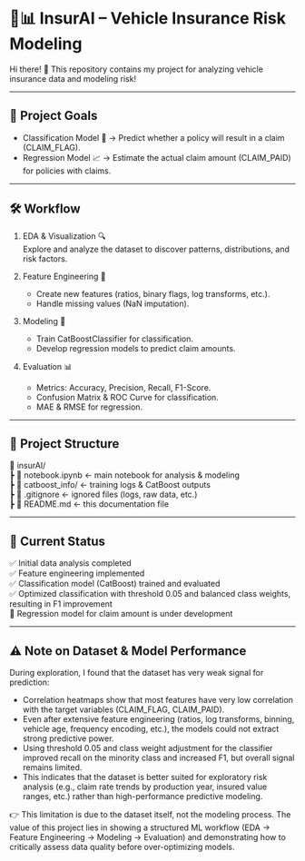 # 🚗📊 InsurAI – Vehicle Insurance Risk Modeling

Hi there! 👋 This repository contains my project for analyzing vehicle insurance data and modeling risk!

---

## 🎯 Project Goals

- Classification Model 🧮 → Predict whether a policy will result in a claim (CLAIM_FLAG).  
- Regression Model 📈 → Estimate the actual claim amount (CLAIM_PAID) for policies with claims.

---

## 🛠 Workflow

1. EDA & Visualization 🔍  
   Explore and analyze the dataset to discover patterns, distributions, and risk factors.  

2. Feature Engineering 🧩  
   - Create new features (ratios, binary flags, log transforms, etc.).  
   - Handle missing values (NaN imputation).  

3. Modeling 🤖  
   - Train CatBoostClassifier for classification.  
   - Develop regression models to predict claim amounts.  

4. Evaluation 📊  
   - Metrics: Accuracy, Precision, Recall, F1-Score.  
   - Confusion Matrix & ROC Curve for classification.  
   - MAE & RMSE for regression.

---

## 📂 Project Structure

📁 insurAI/  
┣ 📓 notebook.ipynb ← main notebook for analysis & modeling  
┣ 📁 catboost_info/ ← training logs & CatBoost outputs  
┣ 📄 .gitignore ← ignored files (logs, raw data, etc.)  
┣ 📄 README.md ← this documentation file

---

## 📌 Current Status

✅ Initial data analysis completed  
✅ Feature engineering implemented  
✅ Classification model (CatBoost) trained and evaluated  
✅ Optimized classification with threshold 0.05 and balanced class weights, resulting in F1 improvement  
🚧 Regression model for claim amount is under development

---

## ⚠️ Note on Dataset & Model Performance

During exploration, I found that the dataset has very weak signal for prediction:  

- Correlation heatmaps show that most features have very low correlation with the target variables (CLAIM_FLAG, CLAIM_PAID).  
- Even after extensive feature engineering (ratios, log transforms, binning, vehicle age, frequency encoding, etc.), the models could not extract strong predictive power.  
- Using threshold 0.05 and class weight adjustment for the classifier improved recall on the minority class and increased F1, but overall signal remains limited.  
- This indicates that the dataset is better suited for exploratory risk analysis (e.g., claim rate trends by production year, insured value ranges, etc.) rather than high-performance predictive modeling.  

👉 This limitation is due to the dataset itself, not the modeling process. The value of this project lies in showing a structured ML workflow (EDA → Feature Engineering → Modeling → Evaluation) and demonstrating how to critically assess data quality before over-optimizing models.
